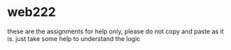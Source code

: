 # web222
these are the assignments for help only, please do not copy and paste as it is. just take some help to understand the logic
